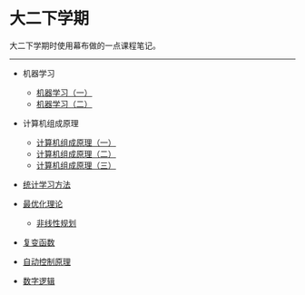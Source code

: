 # 大二下学期
大二下学期时使用幕布做的一点课程笔记。
***
- 机器学习
  - [机器学习（一）](/学海无涯/学习/大二下/机器学习-1.md)
  - [机器学习（二）](/学海无涯/学习/大二下/机器学习-2.md)
  
- 计算机组成原理
  - [计算机组成原理（一）]()
  - [计算机组成原理（二）]()
  - [计算机组成原理（三）]()
  
- [统计学习方法]()

- [最优化理论](/学海无涯/学习/大二下/最优化理论.md)
  - [非线性规划]()

- [复变函数]()

- [自动控制原理]()

- [数字逻辑]()

